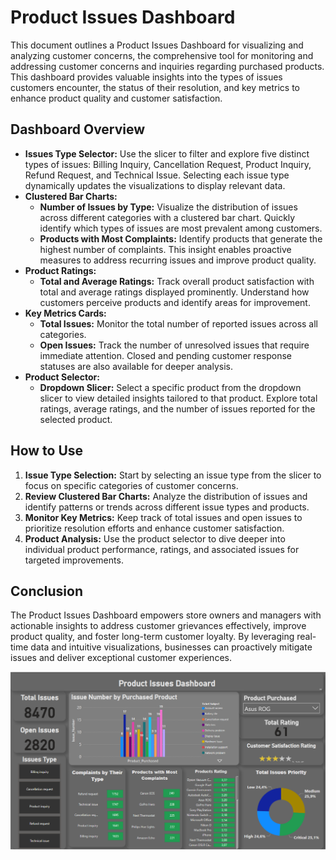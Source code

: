 # Product Issues Dashboard

This document outlines a Product Issues Dashboard for visualizing and analyzing customer concerns, the comprehensive tool for monitoring and addressing customer concerns and inquiries regarding purchased products. This dashboard provides valuable insights into the types of issues customers encounter, the status of their resolution, and key metrics to enhance product quality and customer satisfaction.

## Dashboard Overview

- **Issues Type Selector:** Use the slicer to filter and explore five distinct types of issues: Billing Inquiry, Cancellation Request, Product Inquiry, Refund Request, and Technical Issue. Selecting each issue type dynamically updates the visualizations to display relevant data.
- **Clustered Bar Charts:**
    - **Number of Issues by Type:** Visualize the distribution of issues across different categories with a clustered bar chart. Quickly identify which types of issues are most prevalent among customers.
    - **Products with Most Complaints:** Identify products that generate the highest number of complaints. This insight enables proactive measures to address recurring issues and improve product quality.
- **Product Ratings:**
    - **Total and Average Ratings:** Track overall product satisfaction with total and average ratings displayed prominently. Understand how customers perceive products and identify areas for improvement.
- **Key Metrics Cards:**
    - **Total Issues:** Monitor the total number of reported issues across all categories.
    - **Open Issues:** Track the number of unresolved issues that require immediate attention. Closed and pending customer response statuses are also available for deeper analysis.
- **Product Selector:**
    - **Dropdown Slicer:** Select a specific product from the dropdown slicer to view detailed insights tailored to that product. Explore total ratings, average ratings, and the number of issues reported for the selected product.

## How to Use

1. **Issue Type Selection:** Start by selecting an issue type from the slicer to focus on specific categories of customer concerns.
2. **Review Clustered Bar Charts:** Analyze the distribution of issues and identify patterns or trends across different issue types and products.
3. **Monitor Key Metrics:** Keep track of total issues and open issues to prioritize resolution efforts and enhance customer satisfaction.
4. **Product Analysis:** Use the product selector to dive deeper into individual product performance, ratings, and associated issues for targeted improvements.

## Conclusion

The Product Issues Dashboard empowers store owners and managers with actionable insights to address customer grievances effectively, improve product quality, and foster long-term customer loyalty. By leveraging real-time data and intuitive visualizations, businesses can proactively mitigate issues and deliver exceptional customer experiences.

![Screenshot 2024-05-08 172541](https://github.com/MonaJB/F2Informatica/blob/Assets/Screenshot%202024-05-08%20172541.png)

